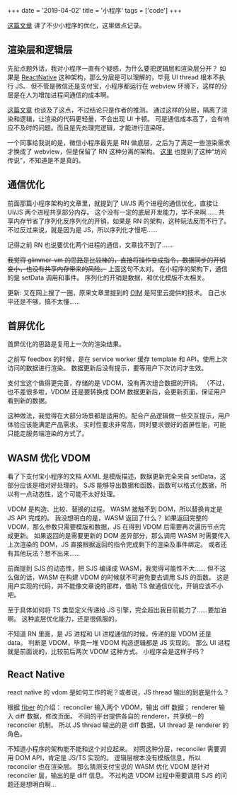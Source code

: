 +++
date = '2019-04-02'
title = '小程序'
tags = ['code']
+++

[这篇文章](https://www.infoq.cn/article/ullETz7q_Ue4dUptKgKC) 讲了不少小程序的优化，这里做点记录。

## 渲染层和逻辑层

先扯点题外话，我对小程序一直有个疑惑，为什么要把逻辑层和渲染层分开？
如果是 [ReactNative](https://facebook.github.io/react-native/docs/performance) 这种架构，那么分层是可以理解的，毕竟 UI thread 根本不执行 JS。
但不管是微信还是支付宝，小程序都运行在 webview 环境下，这样的分层是在人为增加进程间通信的成本啊。

[这篇文章](https://caelumtian.github.io/2018/09/03/%E5%BE%AE%E4%BF%A1%E5%B0%8F%E7%A8%8B%E5%BA%8F%E6%9E%B6%E6%9E%84%E5%8E%9F%E7%90%86/) 也谈及了这点，不过结论只是作者的推测。
通过这样的分层，隔离了渲染和逻辑，让渲染的代码更轻量，不会出现 UI 卡顿。
可是通信成本高了，会有响应不及时的问题。而且是先处理完逻辑，才能进行渲染呀。

一个同事给我说的是，微信小程序最先是 RN 做底层，之后为了满足一些渲染需求才换成了 webview，但是保留了 RN 这种分离的架构。
[这里](https://www.infoq.cn/article/2017/10/wangyue-interview) 也提到了这种“坊间传说”，不知道是不是真的。


## 通信优化

前面那篇小程序架构的文章里，就提到了 UI/JS 两个进程的通信优化，直接让 UI/JS 两个进程共享部分内存。
这个没有一定的底层开发能力，学不来啊……
共享内存节省了序列化反序列化的开销，如果是 RN 的架构，这种玩法反而不行了。
不过反过来说，就是因为是 JS，所以序列化才慢吧……

记得之前 RN 也说要优化两个进程的通信，文章找不到了……

~~我觉得 glimmer-vm 的思路是比较棒的，直接将操作变成指令，数据同步的开销变小，也没有共享内存带来的风险。~~
上面这句不太对。
在小程序的架构下，通信的是 setData 调用和事件。
序列化的开销是数据，和优化模版不太相关。

更新:
又在网上搜了一圈，原来文章里提到的 [OIM](https://github.com/alibaba/AliOS-nodejs/wiki/Workers-in-Node.js-based-on-multithreaded-V8#optimized-isolation-model) 是阿里云提供的技术。
自己水平还是不够，搞不太懂……

## 首屏优化

首屏优化的思路是复用上一次的渲染结果。

之前写 feedbox 的时候，是在 service worker 缓存 template 和 API，使用上次访问的数据进行渲染。
数据更新后没有提示，要等用户下次访问才生效。

支付宝这个做得更完善，存储的是 VDOM，没有再次组合数据的开销。
（不过，也不差很多啦，VDOM 还是要转换成 DOM
数据更新后，会更新页面，保证用户看到新的数据。

这种做法，我觉得在大部分场景都是适用的。配合产品逻辑做一些交互提示，用户体验应该能满足产品需求。
实时性要求非常高，同时要求很好的首屏性能，可能只能走服务端渲染的方式了。

## WASM 优化 VDOM

看了下支付宝小程序的文档
AXML 是模版描述，数据更新完全来自 setData，这部分应该是相对好处理的。
SJS 能够导出数据和函数，函数可以格式化数据，所以有一点动态性，这个可能不太好处理。

VDOM 是构造、比较、替换的过程。
WASM 接触不到 DOM，所以替换肯定是 JS API 完成的。
我没想明白的是，WASM 返回了什么？
如果返回完整的 VDOM，那么参数只需要模版和数据，JS 在得到 VDOM 后需要再次遍历节点完成更新。
如果返回的是需要更新的 DOM 差异部分，那么调用 WASM 时需要传入上次渲染的 DOM，JS 直接根据返回的指令完成剩下的渲染及事件绑定。
或者还有其他玩法？想不出来……

前面提到 SJS 的动态性，把 SJS 编译成 WASM，我觉得可能性不大……
但不这么做的话，WASM 在构建 VDOM 的时候就不可避免要去调用 SJS 的函数。
这是用户实现的代码，并不能像文章说的那样，借助 TS 做通信优化，开销应该不小吧。

至于具体如何将 TS 类型定义传递给 JS 引擎，完全超出我目前能力了……要加油啊。
这种底层优化能力，还是很佩服的。

不知道 RN 里面，是 JS 进程和 UI 进程通信的时候，传递的是 VDOM 还是 data。
判断是 VDOM，毕竟一堆 VDOM 构造逻辑都是 JS 实现的。
那么 UI 进程就是前面说的，比较前后两次 VDOM 这种方式。
小程序会是这样子吗？

## React Native

react native 的 vdom 是如何工作的呢？或者说，JS thread 输出的到底是什么？

根据 [fiber](https://github.com/acdlite/react-fiber-architecture#reconciliation-versus-rendering) 的介绍：
reconciler 输入两个 VDOM，输出 diff 数据；
renderer 输入 diff 数据，修改页面。
不同的平台提供各自的 renderer，共享统一的 reconciler 机制。
所以 JS thread 输出的是 diff 数据，UI thread 是 renderer 的角色。

不知道小程序的架构能不能和这个对应起来。
对照这种分层，reconciler 需要调用 DOM API，肯定是 JS/TS 实现的。
逻辑层根本没有模版信息，所以 reconciler 也在渲染层。
那么猜测支付宝说的 WASM 优化 VDOM 是针对 reconciler 层，输出的是 diff 信息。
不过构造 VDOM 过程中需要调用 SJS 的问题还是想明白啊…

